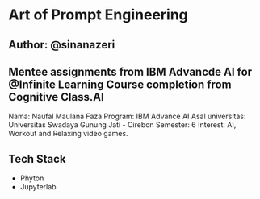 # Art of Prompt Engineering
## Author: @sinanazeri


Mentee assignments from IBM Advancde AI for @Infinite Learning
Course completion from Cognitive Class.AI
---

Nama: Naufal Maulana Faza
Program: IBM Advance AI
Asal universitas: Universitas Swadaya Gunung Jati - Cirebon
Semester: 6
Interest: AI, Workout and Relaxing video games.

## Tech Stack
- Phyton
- Jupyterlab
